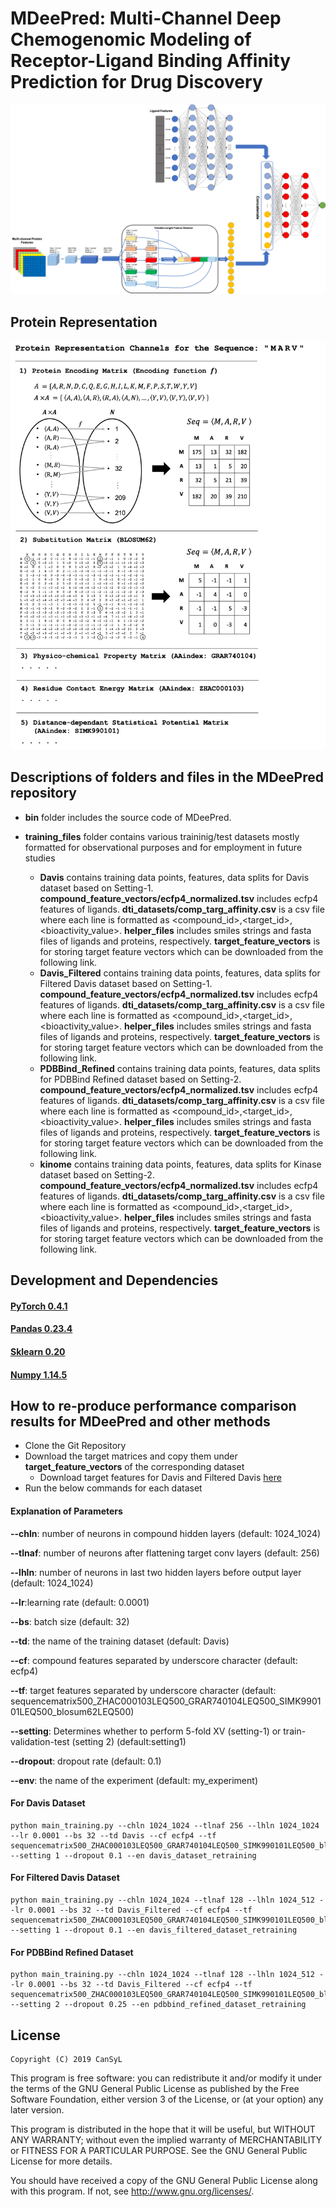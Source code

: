 # MDeePred: Multi-Channel Deep Chemogenomic Modeling of Receptor-Ligand Binding Affinity Prediction for Drug Discovery

![alt text](./figures/mdeepred_network_structure_figure.png)

## Protein Representation
![alt text](./figures/encoding_figure_mod.png)

## Descriptions of folders and files in the MDeePred repository

* **bin** folder includes the source code of MDeePred.

* **training_files** folder contains various traininig/test datasets mostly formatted for observational purposes and for employment in future studies
    * **Davis** contains training data points, features, data splits for Davis dataset based on Setting-1. **compound_feature_vectors/ecfp4_normalized.tsv** includes ecfp4 features of ligands. **dti_datasets/comp_targ_affinity.csv** is a csv file where each line is formatted as <compound_id>,<target_id>,<bioactivity_value>. **helper_files** includes smiles strings and fasta files of ligands and proteins, respectively. **target_feature_vectors** is for storing target feature vectors which can be downloaded from the following link.
    * **Davis_Filtered** contains training data points, features, data splits for Filtered Davis dataset based on Setting-1. **compound_feature_vectors/ecfp4_normalized.tsv** includes ecfp4 features of ligands. **dti_datasets/comp_targ_affinity.csv** is a csv file where each line is formatted as <compound_id>,<target_id>,<bioactivity_value>. **helper_files** includes smiles strings and fasta files of ligands and proteins, respectively. **target_feature_vectors** is for storing target feature vectors which can be downloaded from the following link.
    * **PDBBind_Refined** contains training data points, features, data splits for PDBBind Refined dataset based on Setting-2. **compound_feature_vectors/ecfp4_normalized.tsv** includes ecfp4 features of ligands. **dti_datasets/comp_targ_affinity.csv** is a csv file where each line is formatted as <compound_id>,<target_id>,<bioactivity_value>. **helper_files** includes smiles strings and fasta files of ligands and proteins, respectively. **target_feature_vectors** is for storing target feature vectors which can be downloaded from the following link.
    * **kinome** contains training data points, features, data splits for Kinase dataset based on Setting-2. **compound_feature_vectors/ecfp4_normalized.tsv** includes ecfp4 features of ligands. **dti_datasets/comp_targ_affinity.csv** is a csv file where each line is formatted as <compound_id>,<target_id>,<bioactivity_value>. **helper_files** includes smiles strings and fasta files of ligands and proteins, respectively. **target_feature_vectors** is for storing target feature vectors which can be downloaded from the following link.

## Development and Dependencies

#### [PyTorch 0.4.1](https://pytorch.org/get-started/previous-versions/)
#### [Pandas 0.23.4](https://pandas.pydata.org/pandas-docs/version/0.23.4/install.html)
#### [Sklearn 0.20](https://scikit-learn.org/0.20/install.html)
#### [Numpy 1.14.5](https://pypi.python.org/pypi/numpy/1.13.3)


## How to re-produce performance comparison results for MDeePred and other methods 
* Clone the Git Repository
* Download the target matrices and copy them under **target_feature_vectors** of the corresponding dataset
    * Download target features for Davis and Filtered Davis [here](https://www.dropbox.com/preview/CanSyL%20In-silico/MDeePred/Davis_DavisFiltered/davis_filtered_davis_target_feature_vectors_LEQ500.tar.gz?role=work)
* Run the below commands for each dataset

#### Explanation of Parameters
**--chln**: number of neurons in compound hidden layers (default: 1024_1024)

**--tlnaf**: number of neurons after flattening target conv layers (default: 256)

**--lhln**: number of neurons in last two hidden layers before output layer (default: 1024_1024)

**--lr**:learning rate (default: 0.0001)

**--bs**: batch size (default: 32)

**--td**: the name of the training dataset (default: Davis)

**--cf**: compound features separated by underscore character (default: ecfp4)

**--tf**: target features separated by underscore character (default: sequencematrix500_ZHAC000103LEQ500_GRAR740104LEQ500_SIMK990101LEQ500_blosum62LEQ500)

**--setting**: Determines whether to perform  5-fold XV (setting-1) or train-validation-test (setting 2) (default:setting1)

**--dropout**: dropout rate (default: 0.1)

**--env**: the name of the experiment (default: my_experiment)

#### For Davis Dataset
```
python main_training.py --chln 1024_1024 --tlnaf 256 --lhln 1024_1024 --lr 0.0001 --bs 32 --td Davis --cf ecfp4 --tf sequencematrix500_ZHAC000103LEQ500_GRAR740104LEQ500_SIMK990101LEQ500_blosum62LEQ500 --setting 1 --dropout 0.1 --en davis_dataset_retraining
```
#### For Filtered Davis Dataset
```
python main_training.py --chln 1024_1024 --tlnaf 128 --lhln 1024_512 --lr 0.0001 --bs 32 --td Davis_Filtered --cf ecfp4 --tf sequencematrix500_ZHAC000103LEQ500_GRAR740104LEQ500_SIMK990101LEQ500_blosum62LEQ500  --setting 1 --dropout 0.1 --en davis_filtered_dataset_retraining
```

#### For PDBBind Refined Dataset
```
python main_training.py --chln 1024_1024 --tlnaf 128 --lhln 1024_512 --lr 0.0001 --bs 32 --td Davis_Filtered --cf ecfp4 --tf sequencematrix500_ZHAC000103LEQ500_GRAR740104LEQ500_SIMK990101LEQ500_blosum62LEQ500  --setting 2 --dropout 0.25 --en pdbbind_refined_dataset_retraining
```


## License

    Copyright (C) 2019 CanSyL

This program is free software: you can redistribute it and/or modify it under the terms of the GNU General Public License as published by the Free Software Foundation, either version 3 of the License, or (at your option) any later version.

This program is distributed in the hope that it will be useful, but WITHOUT ANY WARRANTY; without even the implied warranty of MERCHANTABILITY or FITNESS FOR A PARTICULAR PURPOSE. See the GNU General Public License for more details.

You should have received a copy of the GNU General Public License along with this program.  If not, see <http://www.gnu.org/licenses/>.

